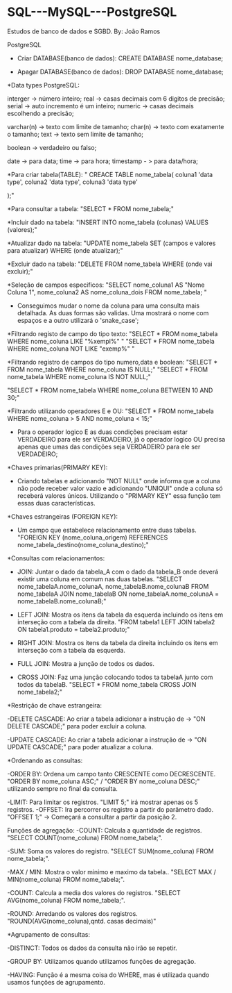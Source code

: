 # SQL---MySQL---PostgreSQL
Estudos de banco de dados e SGBD.
By: João Ramos

PostgreSQL
* Criar DATABASE(banco de dados): 
CREATE DATABASE nome_database;

* Apagar DATABASE(banco de dados):
DROP DATABASE nome_database;


*Data types PostgreSQL:

interger -> número inteiro;
real -> casas decimais com 6 digitos de precisão;
serial -> auto incremento é um inteiro;
numeric -> casas decimais escolhendo a precisão;

varchar(n) -> texto com limite de tamanho;
char(n) -> texto com exatamente o tamanho;
text -> texto sem limite de tamanho;

boolean -> verdadeiro ou falso;

date -> para data;
time -> para hora;
timestamp - > para data/hora;


*Para criar tabela(TABLE):
" CREACE TABLE nome_tabela(
    coluna1 'data type',
    coluna2 'data type',
    coluna3 'data type'

);"

*Para consultar a tabela:
"SELECT * FROM nome_tabela;"


*Incluir dado na tabela:
"INSERT INTO nome_tabela (colunas) VALUES (valores);"


*Atualizar dado na tabela:
"UPDATE nome_tabela SET (campos e valores para atualizar) WHERE (onde atualizar);"


*Excluir dado na tabela:
"DELETE FROM nome_tabela WHERE (onde vai excluir);"


*Seleção de campos especificos:
"SELECT nome_coluna1 AS "Nome Coluna 1", nome_coluna2 AS nome_coluna_dois FROM nome_tabela; "

- Conseguimos mudar o nome da coluna para uma consulta mais detalhada. As duas formas são validas. Uma mostrará o nome com espaços e a outro utilizará o 'snake_case';


*Filtrando registo de campo do tipo texto:
"SELECT * FROM nome_tabela WHERE nome_coluna LIKE "%xempl%" "
"SELECT * FROM nome_tabela WHERE nome_coluna NOT LIKE "exemp%" "

*Filtrando registro de campos do tipo numero,data e boolean:
"SELECT * FROM nome_tabela WHERE nome_coluna IS NULL;"
"SELECT * FROM nome_tabela WHERE nome_coluna IS NOT NULL;"

"SELECT * FROM nome_tabela WHERE nome_coluna BETWEEN 10 AND 30;"


*Filtrando utilizando operadores E e OU:
"SELECT * FROM nome_tabela WHERE nome_coluna > 5 AND nome_coluna < 15;"

- Para o operador logico E as duas condições precisam estar VERDADEIRO para ele ser VERDADEIRO, já o operador logico OU precisa apenas que umas das condições seja VERDADEIRO para ele ser VERDADEIRO;


*Chaves primarias(PRIMARY KEY):
- Criando tabelas e adicionando "NOT NULL" onde informa que a coluna não pode receber valor vazio e adicionando "UNIQUI" onde a coluna só receberá valores únicos. Utilizando o "PRIMARY KEY" essa função tem essas duas características. 

*Chaves estrangeiras (FOREIGN KEY):
- Um campo que estabelece relacionamento entre duas tabelas.
"FOREIGN KEY (nome_coluna_origem)
    REFERENCES nome_tabela_destino(nome_coluna_destino);"


*Consultas com relacionamentos:

- JOIN: Juntar o dado da tabela_A com o dado da tabela_B onde deverá existir uma coluna em comum nas duas tabelas.
"SELECT nome_tabelaA.nome_colunaA, nome_tabelaB.nome_colunaB FROM nome_tabelaA JOIN nome_tabelaB 
    ON nome_tabelaA.nome_colunaA = nome_tabelaB.nome_colunaB;"

- LEFT JOIN: Mostra os itens da tabela da esquerda incluindo os itens em interseção com a tabela da direita.
"FROM tabela1 LEFT JOIN tabela2 ON tabela1.produto = tabela2.produto;"

- RIGHT JOIN: Mostra os itens da tabela da direita incluindo os itens em interseção com a tabela da esquerda.

- FULL JOIN: Mostra a junção de todos os dados.

- CROSS JOIN: Faz uma junção colocando todos ta tabelaA junto com todos da tabelaB.
"SELECT * FROM nome_tabela CROSS JOIN nome_tabela2;"


*Restrição de chave estrangeira:

-DELETE CASCADE: Ao criar a tabela adicionar a instrução de -> "ON DELETE CASCADE;" para poder excluir a coluna.

-UPDATE CASCADE: Ao criar a tabela adicionar a instrução de -> "ON UPDATE CASCADE;" para poder atualizar a coluna.


*Ordenando as consultas:

-ORDER BY: Ordena um campo tanto CRESCENTE como DECRESCENTE. "ORDER BY nome_coluna ASC;" / "ORDER BY nome_coluna DESC;" utilizando sempre no final da consulta.

-LIMIT: Para limitar os registros. "LIMIT 5;" irá mostrar apenas os 5 registros.
-OFFSET: Ira percorrer os registro a partir do parâmetro dado. 
"OFFSET 1;" -> Começará a consultar a partir da posição 2.


Funções de agregação:
-COUNT: Calcula a quantidade de registros. "SELECT COUNT(nome_coluna) FROM nome_tabela;".

-SUM: Soma os valores do registro. "SELECT SUM(nome_coluna) FROM nome_tabela;".

-MAX / MIN: Mostra o valor minimo e maximo da tabela.. "SELECT MAX / MIN(nome_coluna) FROM nome_tabela;".

-COUNT: Calcula a media dos valores do registros. "SELECT AVG(nome_coluna) FROM nome_tabela;".

-ROUND: Arredando os valores dos registros.
"ROUND(AVG(nome_coluna),qntd. casas decimais)"


*Agrupamento de consultas:

-DISTINCT: Todos os dados da consulta não irão se repetir.

-GROUP BY: Utilizamos quando utilizamos funções de agregação.

-HAVING: Função é a mesma coisa do WHERE, mas é utilizada quando usamos funções de agrupamento.
